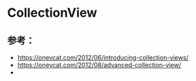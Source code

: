 # CollectionView

## 参考：

* https://onevcat.com/2012/06/introducing-collection-views/
* https://onevcat.com/2012/08/advanced-collection-view/
* 
